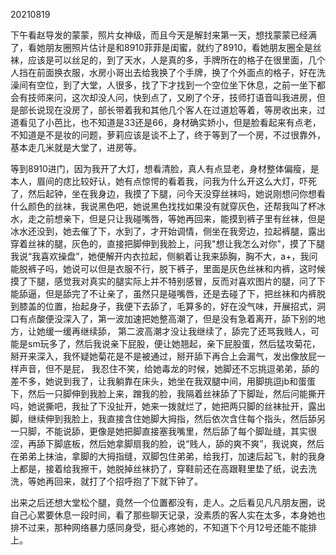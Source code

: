 20210819

下午看赵导发的蒙蒙，照片女神级，而且今天是解封来第一天，想找蒙蒙已经满了，看她朋友圈照片估计是和8910菲菲是闺蜜，就约了8910，看她朋友圈全是丝袜，应该是可以丝足的，到了天水，人是真的多，手牌所在的格子在很里面，几个人挡在前面换衣服，水房小哥出去给我换了个手牌，换了个外面点的格子，好在洗澡间有空位，到了大堂，人很多，找了下才找到一个空位坐下休息，之前一坐下都会有技师来问，这次却没人问，快到点了，又刷了个牙，技师打语音叫我进房，但是部长说现在没房了，部长带着我和其他几个客人在过道尬等着，等房收出来，过道看见了小芭比，也不知道是33还是66，身材确实娇小，但是脸看起来有点老，不知道是不是妆的问题，萝莉应该是谈不上了，终于等到了一个房，不过很靠外，基本走几米就是大堂了，进房等。

等到8910进门，因为我开了大灯，想看清脸，真人有点显老，身材整体偏瘦，是本人，眉间的痣比较好认，她有点惊愕的看着我，问我为什么开这么大灯，吓死了，然后起钟，坐在我身边，我摸了下腿，问今天没穿丝袜吗，她说刚想问你想看什么颜色的丝袜，我说黑色吧，她说黑色找找如果没有就穿灰色，还帮我叫了杯冰水，走之前想亲下，但是只让我碰嘴唇，等她再回来，能摸到裤子里有丝袜，但是冰水还没到，她去催了下，水到了，才开始调情，侧坐在我旁边，拉起裤腿，露出穿着丝袜的腿，灰色的，直接把脚伸到我脸上，问我"想让我怎么对你"，摸了下腿我说“我喜欢操盘”，她便解开内衣拉起，侧躺着让我来舔胸，胸不大，a+，我问能脱裤子吗，她说可以但是衣服不行，脱下裤子，里面是灰色丝袜和内裤，这时候摸了下腿，感觉我对真实的腿实际上并不特别感冒，反而对喜欢图片的腿，问了下能舔逼，但是舔完了不让亲了，虽然只是碰嘴唇，还是去碰了下，把丝袜和内裤脱到膝盖的位置，抬起身子，我便下去舔了，毛算多的，好在没气味，开展招式，洞口有点酸便没深入了，第一波加速把她整高潮了，但是没有急着离开，舔下别的地方，让她缓一缓再继续舔， 第二波高潮才没让我继续了，舔完了还骂我贱人，可能是sm玩多了，然后我说亲下屁股，便让她翘起，亲下屁股蛋，然后猛攻菊花，掰开来深入，我怀疑她菊花是不是被通过，掰开舔下再合上会漏气，发出像放屁一样声音，但不是屁， 我忍住不笑，给她毒龙的时候，她脚还不忘挑逗弟弟，舔的差不多，她说到我了，让我躺靠在床头，她坐在我双腿中间，用脚挑逗jb和蛋蛋下，然后一只脚伸到我脸上来，蹭我的脸，我隔着丝袜舔了下脚趾，然后问能撕开吗，她说撕吧，我扯了下没扯开，她来一拨就烂了，她把两只脚的丝袜扯开，露出脚，继续伸到我脸上，我直接含住她脚大拇指，然后依次含住每个指头，然后舔另一只脚，不能说舔，更像是她把脚直接塞我嘴里，然后舔了每个脚趾缝，其实很涩，再舔下脚底板，然后她拿脚扇我的脸，说“贱人，舔的爽不爽”，我说爽，然后在弟弟上抹油，拿脚的大拇指缝，双脚包住弟弟，给我打，加速后起飞，射的我身上都是，接着给我擦干，她脱掉丝袜扔了，穿鞋前还在高跟鞋里垫了纸，说去洗洗，等她再回来，就打了个招呼抱了下就下钟了。

出来之后还想大堂松个腿，竟然一个位置都没有，走人。之后看见凡凡朋友圈，说自己心累要休息一段时间，看了那些聊天记录，没素质的客人实在太多，本身她也排不过来，那种网络暴力感同身受，挺心疼她的，不知道下个月12号还能不能排上。

